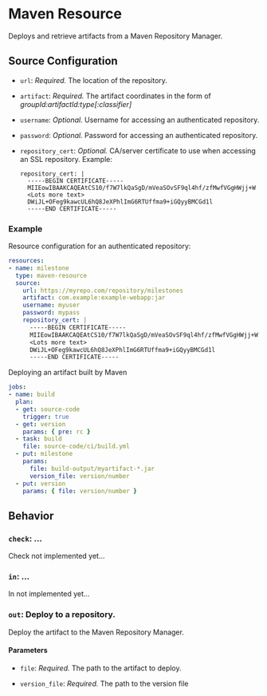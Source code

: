 # Maven Resource

Deploys and retrieve artifacts from a Maven Repository Manager.


## Source Configuration

* `url`: *Required.* The location of the repository.

* `artifact`: *Required.* The artifact coordinates in the form of _groupId:artifactId:type[:classifier]_

* `username`: *Optional.* Username for accessing an authenticated repository.

* `password`: *Optional.* Password for accessing an authenticated repository.

* `repository_cert`: *Optional.* CA/server certificate to use when accessing an SSL repository.
    Example:
    ```
    repository_cert: |
      -----BEGIN CERTIFICATE-----
      MIIEowIBAAKCAQEAtCS10/f7W7lkQaSgD/mVeaSOvSF9ql4hf/zfMwfVGgHWjj+W
      <Lots more text>
      DWiJL+OFeg9kawcUL6hQ8JeXPhlImG6RTUffma9+iGQyyBMCGd1l
      -----END CERTIFICATE-----
    ```


### Example

Resource configuration for an authenticated repository:

``` yaml
resources:
- name: milestone
  type: maven-resource
  source:
    url: https://myrepo.com/repository/milestones
    artifact: com.example:example-webapp:jar
    username: myuser
    password: mypass
    repository_cert: |
      -----BEGIN CERTIFICATE-----
      MIIEowIBAAKCAQEAtCS10/f7W7lkQaSgD/mVeaSOvSF9ql4hf/zfMwfVGgHWjj+W
      <Lots more text>
      DWiJL+OFeg9kawcUL6hQ8JeXPhlImG6RTUffma9+iGQyyBMCGd1l
      -----END CERTIFICATE-----
```

Deploying an artifact built by Maven

``` yaml
jobs:
- name: build
  plan:
  - get: source-code
    trigger: true
  - get: version
    params: { pre: rc }
  - task: build
    file: source-code/ci/build.yml
  - put: milestone
    params:
      file: build-output/myartifact-*.jar
      version_file: version/number
  - put: version
    params: { file: version/number }
```

## Behavior

### `check`: ...

Check not implemented yet...


### `in`: ...

In not implemented yet...


### `out`: Deploy to a repository.

Deploy the artifact to the Maven Repository Manager.

#### Parameters

* `file`: *Required.* The path to the artifact to deploy.

* `version_file`: *Required.* The path to the version file
